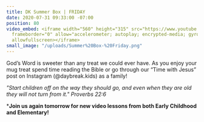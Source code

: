 ```yaml
---
title: DK Summer Box | FRIDAY
date: 2020-07-31 09:33:00 -07:00
position: 80
video_embed: <iframe width="560" height="315" src="https://www.youtube.com/embed/yGGMwxwR4rg"
  frameborder="0" allow="accelerometer; autoplay; encrypted-media; gyroscope; picture-in-picture"
  allowfullscreen></iframe>
small_image: "/uploads/Summer%20Box-%20Friday.png"
---
```


God’s Word is sweeter than any treat we could ever have. As you enjoy your mug treat spend time reading the Bible or go through our “Time with Jesus” post on Instagram (@daybreak.kids) as a family!

*"Start children off on the way they should go, and even when they are old they will not turn from it." Proverbs 22:6*

\***Join us again tomorrow for new video lessons from both Early Childhood and Elementary!**